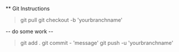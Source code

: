 ** Git Instructions


> git pull
> git checkout -b 'yourbranchname'

-- do some work --


> git add .
> git commit - 'message'
> git push -u 'yourbranchname'